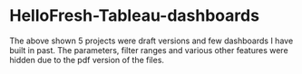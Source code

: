 # HelloFresh-Tableau-dashboards

The above shown 5 projects were draft versions and few dashboards I have built in past. The parameters, filter ranges and various other features
were hidden due to the pdf version of the files. 
